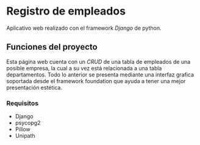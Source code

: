 # Registro de empleados

Aplicativo web realizado con el framework *Django* de python.


## Funciones del proyecto

Esta página web cuenta con un *CRUD* de una tabla de empleados de una posible empresa, la cual a su vez está relacionada a una tabla departamentos. Todo lo anterior se presenta mediante una interfaz grafica soportada desde el framework foundation que ayuda a tener una mejor presentación estética.

### Requisitos
- Django
- psycopg2
- Pillow 
- Unipath
